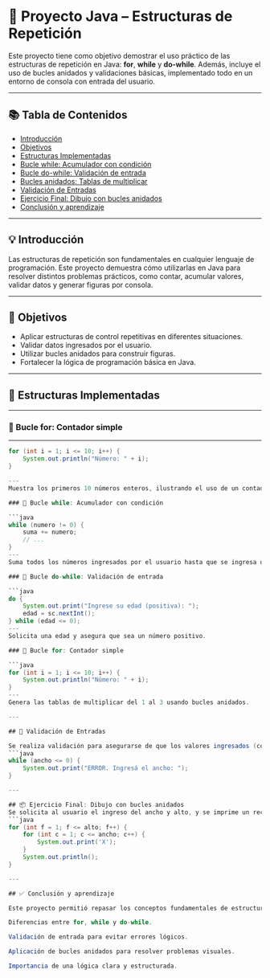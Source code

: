 # 🔁 Proyecto Java – Estructuras de Repetición

Este proyecto tiene como objetivo demostrar el uso práctico de las estructuras de repetición en Java: **for**, **while** y **do-while**. Además, incluye el uso de bucles anidados y validaciones básicas, implementado todo en un entorno de consola con entrada del usuario.

---

## 📚 Tabla de Contenidos

- [Introducción](#-introducción)  
- [Objetivos](#-objetivos)  
- [Estructuras Implementadas](#-estructuras-implementadas)  
- [Bucle while: Acumulador con condición](#-bucle-while-acumulador-con-condición)  
- [Bucle do-while: Validación de entrada](#-bucle-do-while-validación-de-entrada)  
- [Bucles anidados: Tablas de multiplicar](#-bucles-anidados-tablas-de-multiplicar)  
- [Validación de Entradas](#-validación-de-entradas)  
- [Ejercicio Final: Dibujo con bucles anidados](#-ejercicio-final-dibujo-con-bucles-anidados)  
- [Conclusión y aprendizaje](#-conclusión-y-aprendizaje)  

---

## 💡 Introducción

Las estructuras de repetición son fundamentales en cualquier lenguaje de programación. Este proyecto demuestra cómo utilizarlas en Java para resolver distintos problemas prácticos, como contar, acumular valores, validar datos y generar figuras por consola.

---

## 🎯 Objetivos

- Aplicar estructuras de control repetitivas en diferentes situaciones.  
- Validar datos ingresados por el usuario.  
- Utilizar bucles anidados para construir figuras.  
- Fortalecer la lógica de programación básica en Java.  

---

## 🔁 Estructuras Implementadas

---

### 🔹 Bucle for: Contador simple

---

```java
for (int i = 1; i <= 10; i++) {
    System.out.println("Número: " + i);
}

---
Muestra los primeros 10 números enteros, ilustrando el uso de un contador.

### 🔹 Bucle while: Acumulador con condición

```java
while (numero != 0) {
    suma += numero;
    // ...
}
---
Suma todos los números ingresados por el usuario hasta que se ingresa un 0.

### 🔹 Bucle do-while: Validación de entrada

```java
do {
    System.out.print("Ingrese su edad (positiva): ");
    edad = sc.nextInt();
} while (edad <= 0);
---
Solicita una edad y asegura que sea un número positivo.

### 🔹 Bucle for: Contador simple

```java
for (int i = 1; i <= 10; i++) {
    System.out.println("Número: " + i);
}
---
Genera las tablas de multiplicar del 1 al 3 usando bucles anidados.

---

## 📐 Validación de Entradas

Se realiza validación para asegurarse de que los valores ingresados (como edad, ancho y alto) sean positivos:
```java
while (ancho <= 0) {
    System.out.print("ERROR. Ingresá el ancho: ");
}

---

## 📦 Ejercicio Final: Dibujo con bucles anidados
Se solicita al usuario el ingreso del ancho y alto, y se imprime un rectángulo utilizando el carácter 'X'.
```java
for (int f = 1; f <= alto; f++) {
    for (int c = 1; c <= ancho; c++) {
        System.out.print('X');
    }
    System.out.println();
}

---

## ✅ Conclusión y aprendizaje

Este proyecto permitió repasar los conceptos fundamentales de estructuras repetitivas en Java, destacando:

Diferencias entre for, while y do-while.

Validación de entrada para evitar errores lógicos.

Aplicación de bucles anidados para resolver problemas visuales.

Importancia de una lógica clara y estructurada.
